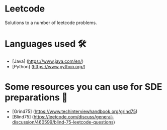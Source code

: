 # Leetcode
Solutions to a number of leetcode problems.

# Languages used 🛠️
- [Java] (https://www.java.com/en/)
- [Python] (https://www.python.org/)

# Some resources you can use for SDE preparations 📘
- [Grind75] (https://www.techinterviewhandbook.org/grind75)
- [Blind75] (https://leetcode.com/discuss/general-discussion/460599/blind-75-leetcode-questions)
